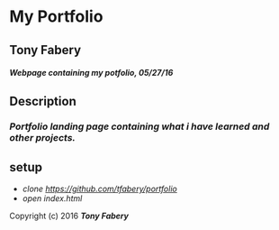 # **My Portfolio**

## **Tony Fabery**

#### _Webpage containing my potfolio, 05/27/16_

## **Description**

### _Portfolio landing page containing what i have learned and other projects._

## **setup**

* _clone https://github.com/tfabery/portfolio_
* _open index.html_

Copyright (c) 2016 **_Tony Fabery_**
